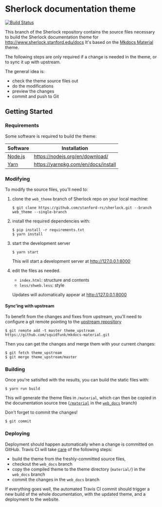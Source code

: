 # Sherlock documentation theme
[![Build Status](https://travis-ci.com/stanford-rc/sherlock.svg?token=uginarQXUTdAZXLFvqnS&branch=web_theme)](https://travis-ci.com/stanford-rc/sherlock)

This branch of the Sherlock repository contains the source files necessary to build the Sherlock documentation theme for http://www.sherlock.stanford.edu/docs
It's based on the [Mkdocs Material](http://squidfunk.github.io/mkdocs-material/) theme.

The following steps are only required if a change is needed in the theme, or to sync it up with upstream. 

The general idea is:
  * check the theme source files out
  * do the modifications
  * preview the changes
  * commit and push to Git

## Getting Started

### Requirements
Some software is required to build the theme:

| Software | Installation |
| --- | --- | 
| [Node.js](https://nodejs.org/en/) | https://nodejs.org/en/download/ |
| [Yarn](https://yarnpkg.com/en/) | https://yarnpkg.com/en/docs/install |

### Modifying

To modify the source files, you'll need to:

1. clone the `web_theme` branch of Sherlock repo on your local machine:
   ```
   $ git clone https://github.com/stanford-rc/sherlock.git --branch web_theme --single-branch
   ```
2. install the required dependencies with:
   ```
   $ pip install -r requirements.txt
   $ yarn install
   ```

3. start the development server
   ```
   $ yarn start
   ```
   This will start a development server at http://127.0.0.1:8000
 
4. edit the files as needed. 
   * `index.html`: structure and contents
   * `less/shweb.less`: style
 
    Updates will automatically appear at http://127.0.0.1:8000

#### Sync'ing with upstream

To benefit from the changes and fixes from upstream, you'll need to configure a git remote pointing to the [upstream repository](https://github.com/squidfunk/mkdocs-material)
```
$ git remote add -t master theme_upstream https://github.com/squidfunk/mkdocs-material.git
```

Then you can get the changes and merge them with your current changes:
```
$ git fetch theme_upstream
$ git merge theme_upstream/master
```
    
  
### Building

Once you're satisifed with the results, you can build the static files with: 
```
$ yarn run build
```
This will generate the theme files in `/material`, which can then be copied in the documentation source tree ([`/material`](https://github.com/stanford-rc/sherlock/tree/web_docs/material) in the [`web_docs`](https://github.com/stanford-rc/sherlock/tree/web_docs) branch)

Don't forget to commit the changes!
```
$ git commit 
```

### Deploying

Deployment should happen automatically when a change is committed on GitHub. Travis CI will take [care](https://github.com/stanford-rc/sherlock/blob/web_theme/.travis.yml) of the following steps:
  * build the theme from the freshly-committed source files, 
  * checkout the `web_docs` branch
  * copy the compiled theme to the theme directory (`material/`) in the `web_docs` branch
  * commit the changes in the `web_docs` branch
  
If everything goes well, the automated Travis CI commit should trigger a new build of the whole documentation, with the updated theme, and a deployment to the website.
